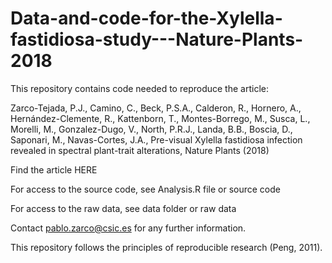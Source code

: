 # Data-and-code-for-the-Xylella-fastidiosa-study---Nature-Plants-2018

This repository contains code needed to reproduce the article:

Zarco-Tejada, P.J., Camino, C., Beck, P.S.A., Calderon, R., Hornero, A., Hernández-Clemente, R., Kattenborn, T., Montes-Borrego, M., Susca, L., Morelli, M., Gonzalez-Dugo, V., North, P.R.J., Landa, B.B., Boscia, D., Saponari, M., Navas-Cortes, J.A., Pre-visual Xylella fastidiosa infection revealed in spectral plant-trait alterations, Nature Plants (2018)

Find the article HERE

For access to the source code, see Analysis.R file or source code

For access to the raw data, see data folder or raw data

Contact  pablo.zarco@csic.es for any further information.

This repository follows the principles of reproducible research (Peng, 2011).
